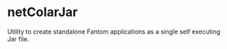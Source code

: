 netColarJar
===========

Utility to create standalone Fantom applications as a single self executing Jar file.
